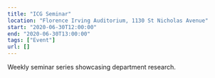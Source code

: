 ```yaml
---
title: "ICG Seminar"
location: "Florence Irving Auditorium, 1130 St Nicholas Avenue"
start: "2020-06-30T12:00:00"
end: "2020-06-30T13:00:00"
tags: ["Event"]
url: []
---
```


Weekly seminar series showcasing department research.

<!-- endexcerpt -->
